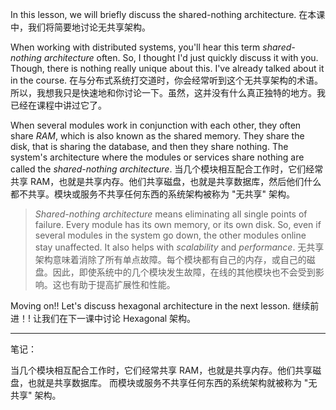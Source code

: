 In this lesson, we will briefly discuss the shared-nothing architecture.
在本课中，我们将简要地讨论无共享架构。

When working with distributed systems, you'll hear this term _shared-nothing architecture_ often. So, I thought I'd just quickly discuss it with you. Though, there is nothing really unique about this. I've already talked about it in the course.
在与分布式系统打交道时，你会经常听到这个无共享架构的术语。所以，我想我只是快速地和你讨论一下。虽然，这并没有什么真正独特的地方。我已经在课程中讲过它了。

When several modules work in conjunction with each other, they often share _RAM_, which is also known as the shared memory. They share the disk, that is sharing the database, and then they share nothing. The system's architecture where the modules or services share nothing are called the _shared-nothing architecture_.
当几个模块相互配合工作时，它们经常共享 RAM，也就是共享内存。他们共享磁盘，也就是共享数据库，然后他们什么都不共享。模块或服务不共享任何东西的系统架构被称为 "无共享" 架构。

> _Shared-nothing architecture_ means eliminating all single points of failure. Every module has its own memory, or its own disk. So, even if several modules in the system go down, the other modules online stay unaffected. It also helps with _scalability_ and _performance_.
> 无共享架构意味着消除了所有单点故障。每个模块都有自己的内存，或自己的磁盘。因此，即使系统中的几个模块发生故障，在线的其他模块也不会受到影响。这也有助于提高扩展性和性能。

Moving on!! Let's discuss hexagonal architecture in the next lesson.
继续前进！! 让我们在下一课中讨论 Hexagonal 架构。

---

笔记：

当几个模块相互配合工作时，它们经常共享 RAM，也就是共享内存。他们共享磁盘，也就是共享数据库。
而模块或服务不共享任何东西的系统架构就被称为 "无共享" 架构。
